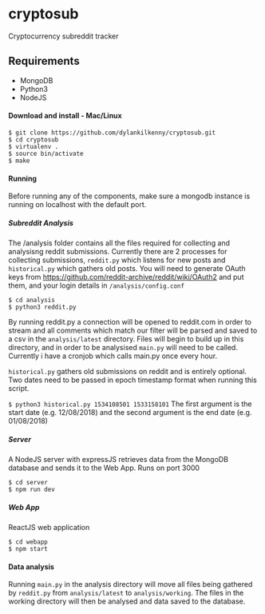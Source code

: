 # cryptosub
Cryptocurrency subreddit tracker

## Requirements
* MongoDB
* Python3
* NodeJS


#### Download and install - Mac/Linux
```
$ git clone https://github.com/dylankilkenny/cryptosub.git
$ cd cryptosub
$ virtualenv .
$ source bin/activate
$ make
```

#### Running
Before running any of the components, make sure a mongodb instance is running on localhost with the default port.
##### Subreddit Analysis
The /analysis folder contains all the files required for collecting and analysisng reddit submissions. Currently there are 2 processes for collecting submissions, `reddit.py` which listens for new posts and `historical.py` which gathers old posts. You will need to generate OAuth keys from https://github.com/reddit-archive/reddit/wiki/OAuth2 and put them, and your login details in `/analysis/config.conf`
```    
$ cd analysis
$ python3 reddit.py
``` 
By running reddit.py a connection will be opened to reddit.com in order to stream and all comments which match our filter will be parsed and saved to a csv in the `analysis/latest` directory. Files will begin to build up in this directory, and in order to be analysised `main.py` will need to be called. Currently i have a cronjob which calls main.py once every hour.

`historical.py` gathers old submissions on reddit and is entirely optional. Two dates need to be passed in epoch timestamp format when running this script.

`$ python3 historical.py 1534108501 1533158101`
The first argument is the start date (e.g. 12/08/2018) and the second argument is the end date (e.g. 01/08/2018)


##### Server
A NodeJS server with expressJS retrieves data from the MongoDB database and sends it to the Web App. 
Runs on port 3000
```    
$ cd server
$ npm run dev
``` 
##### Web App
ReactJS web application
```    
$ cd webapp
$ npm start
``` 
#### Data analysis
Running `main.py` in the analysis directory will move all files being gathered by `reddit.py` from `analysis/latest` to `analysis/working`. The files in the working directory will then be analysed and data saved to the database.

